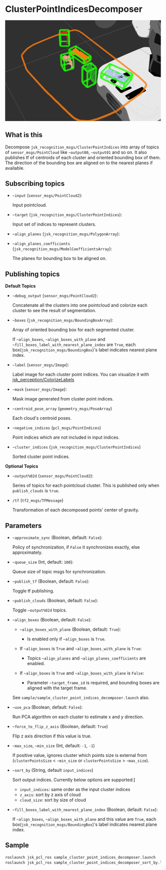 # ClusterPointIndicesDecomposer
![](images/bounding_box.png)
## What is this
Decompose `jsk_recognition_msgs/ClusterPointIndices` into array of topics of `sensor_msgs/PointCloud` like `~output00`, `~output01` and so on.
It also publishes tf of centroids of each cluster and oriented bounding box of them. The direction of the bounding box are aligned on to the nearest planes if available.

## Subscribing topics
* `~input` (`sensor_msgs/PointCloud2`):

   Input pointcloud.
* `~target` (`jsk_recognition_msgs/ClusterPointIndices`):

   Input set of indices to represent clusters.
* `~align_planes` (`jsk_recognition_msgs/PolygonArray`):
* `~align_planes_coefficients` (`jsk_recognition_msgs/ModelCoefficientsArray`):

   The planes for bounding box to be aligned on.

## Publishing topics

**Default Topics**

* `~debug_output` (`sensor_msgs/PointCloud2`):

   Concatenate all the clusters into one pointcloud and colorize each cluster to see the result of segmentation.
* `~boxes` (`jsk_recognition_msgs/BoundingBoxArray`):

   Array of oriented bounding box for each segmented cluster.

   If `~align_boxes`, `~align_boxes_with_plane` and `~fill_boxes_label_with_nearest_plane_index` are `True`,
   each box(`jsk_recognition_msgs/BoundingBox`)'s label indicates nearest plane index.

* `~label` (`sensor_msgs/Image`):

   Label image for each cluster point indices.
   You can visualize it with [jsk_perception/ColorizeLabels](../../jsk_perception/nodes/colorize_labels.md)

* `~mask` (`sensor_msgs/Image`):

   Mask image generated from cluster point indices.

* `~centroid_pose_array` (`geometry_msgs/PoseArray`)

   Each cloud's centroid poses.

* `~negative_indices` (`pcl_msgs/PointIndices`)

  Point indices which are not included in input indices.

* `~cluster_indices` (`jsk_recognition_msgs/ClusterPointIndices`)

  Sorted cluster point indices.

**Optional Topics**

* `~output%02d` (`sensor_msgs/PointCloud2`):

   Series of topics for each pointcloud cluster.
   This is published only when `publish_clouds` is `true`.

* `/tf` (`tf2_msgs/TFMessage`)

   Transformation of each decomposed points' center of gravity.

## Parameters

* `~approximate_sync` (Boolean, default: `False`):

   Policy of synchronization, if `False` it synchronizes exactly,
   else approximately.
* `~queue_size` (Int, default: `100`):

   Queue size of topic msgs for synchronization.
* `~publish_tf` (Boolean, default: `False`):

   Toggle tf publishing.
* `~publish_clouds` (Boolean, default: `False`):

   Toggle `~output%02d` topics.

* `~align_boxes` (Boolean, default: `False`):

  * `~align_boxes_with_plane` (Boolean, default: `True`):
    * Is enabled only if `~align_boxes` is `True`.

  * If `~align_boxes` is `True` and `~align_boxes_with_plane` is `True`:
    * Topics `~align_planes` and `~align_planes_coefficients` are enabled.
  * If `~align_boxes` is `True` and `~align_boxes_with_plane` is `False`:
    * Parameter `~target_frame_id` is required, and bounding boxes are aligned with the target frame.

  See `sample/sample_cluster_point_indices_decomposer.launch` also.

* `~use_pca` (Boolean, default: `False`):

   Run PCA algorithm on each cluster to estimate x and y direction.

* `~force_to_flip_z_axis` (Boolean, default: `True`)

   Flip z axis direction if this value is true.

* `~max_size`, `~min_size` (Int, default: `-1`, `-1`)

   If positive value, ignores cluster which points size is external from (`clusterPointsSize` < `~min_size` or `clusterPointsSize` > `~max_size`).

* `~sort_by` (String, default `input_indices`)

  Sort output indices. Currently below options are supported:]
    - `input_indices`: same order as the input cluster indices
    - `z_axis`: sort by z axis of cloud
    - `cloud_size`: sort by size of cloud

* `~fill_boxes_label_with_nearest_plane_index` (Boolean, default: `False`):

    If `~align_boxes`, `~align_boxes_with_plane` and this value are `True`,
    each box(`jsk_recognition_msgs/BoundingBox`)'s label indicates nearest plane index.

## Sample

```bash
roslaunch jsk_pcl_ros sample_cluster_point_indices_decomposer.launch
roslaunch jsk_pcl_ros sample_cluster_point_indices_decomposer_sort_by.launch
```
